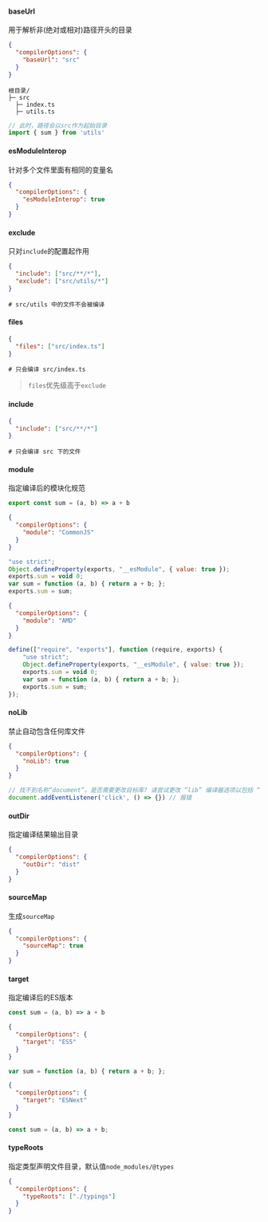 #### baseUrl

用于解析非(绝对或相对)路径开头的目录

```json
{
  "compilerOptions": {
    "baseUrl": "src"
  }
}
```

```
根目录/
├─ src
  ├─ index.ts
  ├─ utils.ts
```

```typescript
// 此时，路径会以src作为起始目录
import { sum } from 'utils'
```

#### esModuleInterop

针对多个文件里面有相同的变量名

```json
{
  "compilerOptions": {
    "esModuleInterop": true
  }
}
```

#### exclude

只对`include`的配置起作用

```json
{
  "include": ["src/**/*"],
  "exclude": ["src/utils/*"]
}
```

```
# src/utils 中的文件不会被编译
```

#### files

```json
{
  "files": ["src/index.ts"]
}
```

```
# 只会编译 src/index.ts
```

> `files`优先级高于`exclude`

#### include

```json
{
  "include": ["src/**/*"]
}
```

```
# 只会编译 src 下的文件
```

#### module

指定编译后的模块化规范

```typescript
export const sum = (a, b) => a + b
```

```json
{
  "compilerOptions": {
    "module": "CommonJS"
  }
}
```

```javascript
"use strict";
Object.defineProperty(exports, "__esModule", { value: true });
exports.sum = void 0;
var sum = function (a, b) { return a + b; };
exports.sum = sum;
```

```json
{
  "compilerOptions": {
    "module": "AMD"
  }
}
```

```javascript
define(["require", "exports"], function (require, exports) {
    "use strict";
    Object.defineProperty(exports, "__esModule", { value: true });
    exports.sum = void 0;
    var sum = function (a, b) { return a + b; };
    exports.sum = sum;
});
```

#### noLib

禁止自动包含任何库文件

```json
{
  "compilerOptions": {
    "noLib": true
  }
}
```

```typescript
// 找不到名称“document”。是否需要更改目标库? 请尝试更改 “lib” 编译器选项以包括 “dom”。
document.addEventListener('click', () => {}) // 报错
```

#### outDir

指定编译结果输出目录

```json
{
  "compilerOptions": {
    "outDir": "dist"
  }
}
```

#### sourceMap

生成`sourceMap`

```json
{
  "compilerOptions": {
    "sourceMap": true
  }
}
```

#### target

指定编译后的ES版本

```typescript
const sum = (a, b) => a + b
```

```json
{
  "compilerOptions": {
    "target": "ES5"
  }
}
```

```javascript
var sum = function (a, b) { return a + b; };
```

```json
{
  "compilerOptions": {
    "target": "ESNext"
  }
}
```

```javascript
const sum = (a, b) => a + b;
```

#### typeRoots

指定类型声明文件目录，默认值`node_modules/@types`

```json
{
  "compilerOptions": {
    "typeRoots": ["./typings"]
  }
}
```